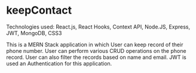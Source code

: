 # keepContact

Technologies used: React.js, React Hooks, Context API, Node.JS, Express, JWT, MongoDB, CSS3

This is a MERN Stack application in which User can keep record of their phone number. User can perform various CRUD operations on the phone record. User can also filter the records based on name and email. JWT is used an Authentication for this application.
